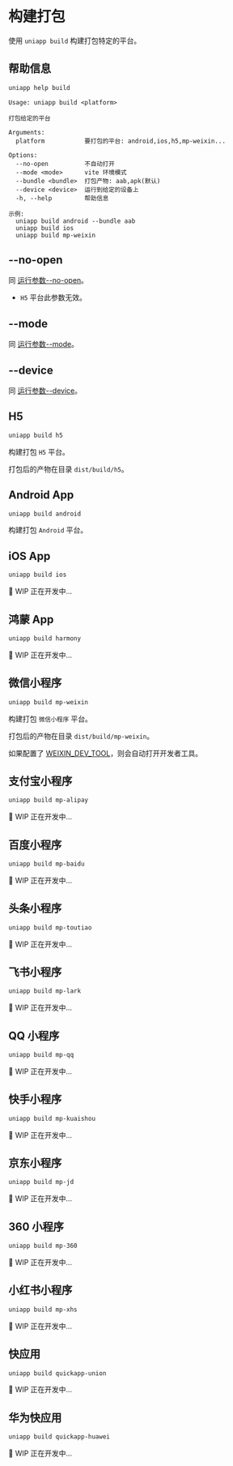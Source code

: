 # 构建打包

使用 `uniapp build` 构建打包特定的平台。

## 帮助信息

```bash
uniapp help build
```

```
Usage: uniapp build <platform>

打包给定的平台

Arguments:
  platform           要打包的平台: android,ios,h5,mp-weixin...

Options:
  --no-open          不自动打开
  --mode <mode>      vite 环境模式
  --bundle <bundle>  打包产物: aab,apk(默认)
  --device <device>  运行到给定的设备上
  -h, --help         帮助信息

示例:
  uniapp build android --bundle aab
  uniapp build ios
  uniapp build mp-weixin
```

## --no-open

同 [运行参数--no-open](./run#no-open)。

- `H5` 平台此参数无效。

## --mode

同 [运行参数--mode](./run#mode)。

## --device

同 [运行参数--device](./run#device)。

## H5

```bash
uniapp build h5
```

构建打包 `H5` 平台。

打包后的产物在目录 `dist/build/h5`。

## Android App

```bash
uniapp build android
```

构建打包 `Android` 平台。

## iOS App

```bash
uniapp build ios
```

🚧 WIP 正在开发中...

## 鸿蒙 App

```bash
uniapp build harmony
```

🚧 WIP 正在开发中...

## 微信小程序

```bash
uniapp build mp-weixin
```

构建打包 `微信小程序` 平台。

打包后的产物在目录 `dist/build/mp-weixin`。

如果配置了 [WEIXIN_DEV_TOOL](../config/#weixin-dev-tool)，则会自动打开开发者工具。

## 支付宝小程序

```bash
uniapp build mp-alipay
```

🚧 WIP 正在开发中...

## 百度小程序

```bash
uniapp build mp-baidu
```

🚧 WIP 正在开发中...

## 头条小程序

```bash
uniapp build mp-toutiao
```

🚧 WIP 正在开发中...

## 飞书小程序

```bash
uniapp build mp-lark
```

🚧 WIP 正在开发中...

## QQ 小程序

```bash
uniapp build mp-qq
```

🚧 WIP 正在开发中...

## 快手小程序

```bash
uniapp build mp-kuaishou
```

🚧 WIP 正在开发中...

## 京东小程序

```bash
uniapp build mp-jd
```

🚧 WIP 正在开发中...

## 360 小程序

```bash
uniapp build mp-360
```

🚧 WIP 正在开发中...

## 小红书小程序

```bash
uniapp build mp-xhs
```

🚧 WIP 正在开发中...

## 快应用

```bash
uniapp build quickapp-union
```

🚧 WIP 正在开发中...

## 华为快应用

```bash
uniapp build quickapp-huawei
```

🚧 WIP 正在开发中...
